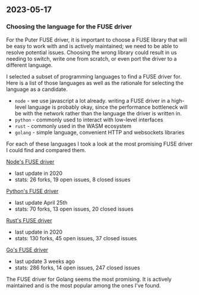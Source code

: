## 2023-05-17

### Choosing the language for the FUSE driver

For the Puter FUSE driver, it is important to choose a FUSE library
that will be easy to work with and is actively maintained; we need
to be able to resolve potential issues. Choosing the wrong library
could result in us needing to switch, write one from scratch, or
even port the driver to a different language.

I selected a subset of programming languages to find a FUSE driver
for. Here is a list of those languages as well as the rationale
for selecting the language as a candidate.

- `node` - we use javascript a lot already. writing a FUSE driver
  in a high-level language is probably okay, since the performance
  bottleneck will be with the network rather than the language the
  driver is written in.
- `python` - commonly used to interact with low-level interfaces
- `rust` - commonly used in the WASM ecosystem
- `golang` - simple language, convenient HTTP and websockets libraries

For each of these languages I took a look at the most promising
FUSE driver I could find and compared them.

[Node's FUSE driver](https://github.com/fuse-friends/fuse-native)
- last update in 2020
- stats: 26 forks, 19 open issues, 8 closed issues

[Python's FUSE driver](https://github.com/libfuse/python-fuse)
- last update April 25th
- stats: 70 forks, 13 open issues, 20 closed issues

[Rust's FUSE driver](https://github.com/zargony/fuse-rs)
- last update in 2020
- stats: 130 forks, 45 open issues, 37 closed issues

[Go's FUSE driver](https://github.com/hanwen/go-fuse)
- last update 3 weeks ago
- stats: 286 forks, 14 open issues, 247 closed issues

The FUSE driver for Golang seems the most promising. It is actively
maintained and is the most popular among the ones I've found.
